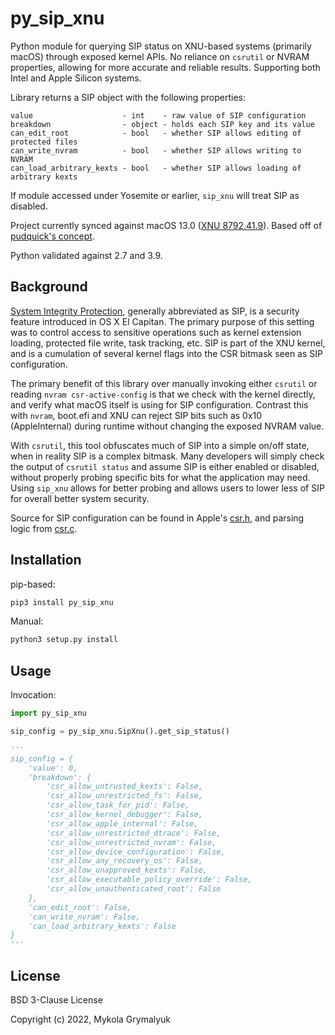 # py_sip_xnu

Python module for querying SIP status on XNU-based systems (primarily macOS) through exposed kernel APIs.
No reliance on `csrutil` or NVRAM properties, allowing for more accurate and reliable results. Supporting both Intel and Apple Silicon systems.

Library returns a SIP object with the following properties:
```
value                    - int    - raw value of SIP configuration
breakdown                - object - holds each SIP key and its value
can_edit_root            - bool   - whether SIP allows editing of protected files
can_write_nvram          - bool   - whether SIP allows writing to NVRAM
can_load_arbitrary_kexts - bool   - whether SIP allows loading of arbitrary kexts
```

If module accessed under Yosemite or earlier, `sip_xnu` will treat SIP as disabled.

Project currently synced against macOS 13.0 ([XNU 8792.41.9](https://github.com/apple-oss-distributions/xnu/tree/xnu-8792.41.9)). Based off of [pudquick's concept](https://gist.github.com/pudquick/8b320be960e1654b908b10346272326b).

Python validated against 2.7 and 3.9.

## Background

[System Integrity Protection](https://support.apple.com/en-ca/HT204899), generally abbreviated as SIP, is a security feature introduced in OS X El Capitan. The primary purpose of this setting was to control access to sensitive operations such as kernel extension loading, protected file write, task tracking, etc. SIP is part of the XNU kernel, and is a cumulation of several kernel flags into the CSR bitmask seen as SIP configuration.

The primary benefit of this library over manually invoking either `csrutil` or reading `nvram csr-active-config` is that we check with the kernel directly, and verify what macOS itself is using for SIP configuration. Contrast this with `nvram`, boot.efi and XNU can reject SIP bits such as 0x10 (AppleInternal) during runtime without changing the exposed NVRAM value.

With `csrutil`, this tool obfuscates much of SIP into a simple on/off state, when in reality SIP is a complex bitmask. Many developers will simply check the output of `csrutil status` and assume SIP is either enabled or disabled, without properly probing specific bits for what the application may need. Using `sip_xnu` allows for better probing and allows users to lower less of SIP for overall better system security.

Source for SIP configuration can be found in Apple's [csr.h](https://github.com/apple-oss-distributions/xnu/blob/xnu-8792.41.9/bsd/sys/csr.h), and parsing logic from [csr.c](https://github.com/apple-oss-distributions/xnu/blob/xnu-8792.41.9/libsyscall/wrappers/csr.c).


## Installation

pip-based:
```sh
pip3 install py_sip_xnu
```

Manual:
```sh
python3 setup.py install
```

## Usage

Invocation:
```python
import py_sip_xnu

sip_config = py_sip_xnu.SipXnu().get_sip_status()

'''
sip_config = {
    'value': 0,
    'breakdown': {
        'csr_allow_untrusted_kexts': False,
        'csr_allow_unrestricted_fs': False,
        'csr_allow_task_for_pid': False,
        'csr_allow_kernel_debugger': False,
        'csr_allow_apple_internal': False,
        'csr_allow_unrestricted_dtrace': False,
        'csr_allow_unrestricted_nvram': False,
        'csr_allow_device_configuration': False,
        'csr_allow_any_recovery_os': False,
        'csr_allow_unapproved_kexts': False,
        'csr_allow_executable_policy_override': False,
        'csr_allow_unauthenticated_root': False
    },
    'can_edit_root': False,
    'can_write_nvram': False,
    'can_load_arbitrary_kexts': False
}
'''
```

## License

BSD 3-Clause License

Copyright (c) 2022, Mykola Grymalyuk